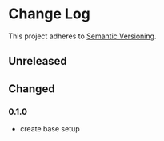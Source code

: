 # Change Log
This project adheres to [Semantic Versioning](http://semver.org/).


## Unreleased

## Changed

### 0.1.0
- create base setup
